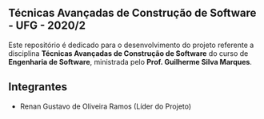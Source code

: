 ## Técnicas Avançadas de Construção de Software - UFG - 2020/2
Este repositório é dedicado para o desenvolvimento do projeto referente a disciplina **Técnicas Avançadas de Construção de Software** do curso de **Engenharia de Software**, ministrada pelo **Prof. Guilherme Silva Marques**.

## Integrantes
* Renan Gustavo de Oliveira Ramos (Líder do Projeto)
